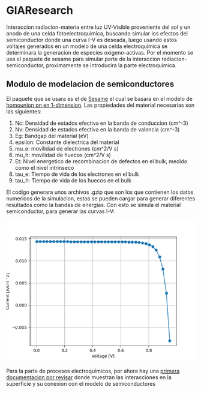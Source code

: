 # GIAResearch
Interaccion radiacion-materia entre luz UV-Visible proveniente del sol y un anodo de una celda fotoelectroquimica, buscando simular los efectos del semiconductor donde una curva I-V es deseada, luego usando estos voltajes generados en un modelo de una celda electroquimica se determinara la generacion de especies oxigeno-activas. Por el momento se usa el paquete de sesame para simular parte de la interaccion radiacion-semiconductor, proximamente se introducira la parte electroquimica.

## Modulo de modelacion de semiconductores
El paquete que se usara es el de [Sesame](https://sesame.readthedocs.io/en/latest/) el cual se basara en el modelo de [homounion pn en 1-dimension](https://sesame.readthedocs.io/en/latest/tutorial/tuto1.html). Las propiedades del material necesarias son las siguientes:

  1. Nc: Densidad de estados efectiva en la banda de conduccion (cm^-3)
  2. Nv: Densidad de estados efectiva en la banda de valencia (cm^-3)
  3. Eg: Bandgap del material (eV)
  4. epsilon: Constante dielectrica del material 
  5. mu_e: movilidad de electrones (cm^2/V s)
  6. mu_h: movilidad de huecos (cm^2/V s)
  7. Et: Nivel energetico de recombinacion de defectos en el bulk, medido como el nivel intrinseco
  8. tau_e: Tiempo de vida de los electrones en el bulk
  9. tau_h: Tiempo de vida de los huecos en el bulk

El codigo generara unos archivos .gzip que son los que contienen los datos numericos de la simulacion, estos se pueden cargar para generar diferentes resultados como la bandas de energias. Con esto se simula el material semiconductor, para generar las curvas I-V:

![Alt text](https://github.com/Paythlos/GIAResearch/blob/main/images/IV.png)

Para la parte de procesos electroquimicos, por ahora hay una [primera documentacion por revisar](https://pubs.rsc.org/en/content/chapterhtml/2018/bk9781782625551-00001?isbn=978-1-78262-555-1&sercode=bk) donde muestran las interacciones en la superficie y su conexion con el modelo de semiconductores
